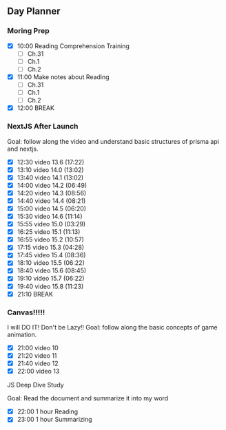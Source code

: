## Day Planner


### Moring Prep
- [x] 10:00 Reading Comprehension Training
	- [ ] Ch.31
	- [ ] Ch.1
	- [ ] Ch.2
- [x] 11:00 Make notes about Reading
	- [ ] Ch.31
	- [ ] Ch.1
	- [ ] Ch.2
- [x] 12:00 BREAK

### NextJS After Launch

Goal: follow along the video and understand basic structures of prisma api and nextjs.

- [x] 12:30 video 13.6 (17:22)
- [x] 13:10 video 14.0 (13:02)
- [x] 13:40 video 14.1 (13:02)
- [x] 14:00 video 14.2 (06:49)
- [x] 14:20 video 14.3 (08:56)
- [x] 14:40 video 14.4 (08:21)
- [x] 15:00 video 14.5 (06:20)
- [x] 15:30 video 14.6 (11:14)
- [x] 15:55 video 15.0 (03:29)
- [x] 16:25 video 15.1 (11:13)
- [x] 16:55 video 15.2 (10:57)
- [x] 17:15 video 15.3 (04:28)
- [x] 17:45 video 15.4 (08:36)
- [x] 18:10 video 15.5 (06:22)
- [x] 18:40 video 15.6 (08:45)
- [x] 19:10 video 15.7 (06:22)
- [x] 19:40 video 15.8 (11:23)
- [x] 21:10 BREAK

### Canvas!!!!!
I will DO IT! Don't be Lazy!!
 Goal: follow along the basic concepts of game animation.

- [x] 21:00 video 10
- [x] 21:20 video 11
- [x] 21:40 video 12
- [x] 22:00 video 13

JS Deep Dive Study

Goal: Read the document and summarize it into my word
- [x] 22:00 1 hour Reading
- [x] 23:00 1 hour Summarizing